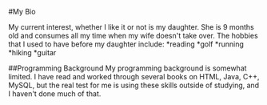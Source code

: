 #My Bio

My current interest, whether I like it or not is my daughter.  She is 9 months old and consumes all my time when my wife doesn't take over.  The hobbies that I used to have before my daughter include:
*reading
*golf
*running
*hiking
*guitar

##Programming Background
My programming background is somewhat limited.  I have read and worked through several books on HTML, Java, C++, MySQL, but the real test for me is using these skills outside of studying, and I haven't done much of that.
